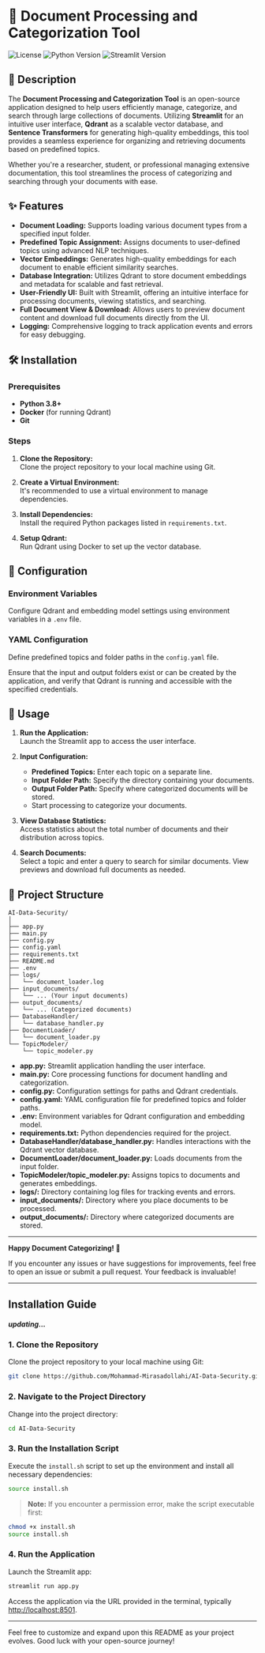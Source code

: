 # 📄 Document Processing and Categorization Tool

![License](https://img.shields.io/github/license/Mohammad-Mirasadollahi/AI-Data-Security)
![Python Version](https://img.shields.io/badge/python-3.8%2B-blue.svg)
![Streamlit Version](https://img.shields.io/badge/streamlit-1.39.0-brightgreen)

## 📖 Description

The **Document Processing and Categorization Tool** is an open-source application designed to help users efficiently
manage, categorize, and search through large collections of documents. Utilizing **Streamlit** for an intuitive user
interface, **Qdrant** as a scalable vector database, and **Sentence Transformers** for generating high-quality
embeddings, this tool provides a seamless experience for organizing and retrieving documents based on predefined topics.

Whether you're a researcher, student, or professional managing extensive documentation, this tool streamlines the
process of categorizing and searching through your documents with ease.

## ✨ Features

- **Document Loading:** Supports loading various document types from a specified input folder.
- **Predefined Topic Assignment:** Assigns documents to user-defined topics using advanced NLP techniques.
- **Vector Embeddings:** Generates high-quality embeddings for each document to enable efficient similarity searches.
- **Database Integration:** Utilizes Qdrant to store document embeddings and metadata for scalable and fast retrieval.
- **User-Friendly UI:** Built with Streamlit, offering an intuitive interface for processing documents, viewing
  statistics, and searching.
- **Full Document View & Download:** Allows users to preview document content and download full documents directly from
  the UI.
- **Logging:** Comprehensive logging to track application events and errors for easy debugging.

## 🛠️ Installation

### Prerequisites

- **Python 3.8+**
- **Docker** (for running Qdrant)
- **Git**

### Steps

1. **Clone the Repository:**  
   Clone the project repository to your local machine using Git.

2. **Create a Virtual Environment:**  
   It's recommended to use a virtual environment to manage dependencies.

3. **Install Dependencies:**  
   Install the required Python packages listed in `requirements.txt`.

4. **Setup Qdrant:**  
   Run Qdrant using Docker to set up the vector database.

## 🔧 Configuration

### Environment Variables

Configure Qdrant and embedding model settings using environment variables in a `.env` file.

### YAML Configuration

Define predefined topics and folder paths in the `config.yaml` file.

Ensure that the input and output folders exist or can be created by the application, and verify that Qdrant is running
and accessible with the specified credentials.

## 🎯 Usage

1. **Run the Application:**  
   Launch the Streamlit app to access the user interface.

2. **Input Configuration:**
    - **Predefined Topics:** Enter each topic on a separate line.
    - **Input Folder Path:** Specify the directory containing your documents.
    - **Output Folder Path:** Specify where categorized documents will be stored.
    - Start processing to categorize your documents.

3. **View Database Statistics:**  
   Access statistics about the total number of documents and their distribution across topics.

4. **Search Documents:**  
   Select a topic and enter a query to search for similar documents. View previews and download full documents as
   needed.

## 📂 Project Structure

```
AI-Data-Security/
│
├── app.py
├── main.py
├── config.py
├── config.yaml
├── requirements.txt
├── README.md
├── .env
├── logs/
│   └── document_loader.log
├── input_documents/
│   └── ... (Your input documents)
├── output_documents/
│   └── ... (Categorized documents)
├── DatabaseHandler/
│   └── database_handler.py
├── DocumentLoader/
│   └── document_loader.py
└── TopicModeler/
    └── topic_modeler.py
```

- **app.py:** Streamlit application handling the user interface.
- **main.py:** Core processing functions for document handling and categorization.
- **config.py:** Configuration settings for paths and Qdrant credentials.
- **config.yaml:** YAML configuration file for predefined topics and folder paths.
- **.env:** Environment variables for Qdrant configuration and embedding model.
- **requirements.txt:** Python dependencies required for the project.
- **DatabaseHandler/database_handler.py:** Handles interactions with the Qdrant vector database.
- **DocumentLoader/document_loader.py:** Loads documents from the input folder.
- **TopicModeler/topic_modeler.py:** Assigns topics to documents and generates embeddings.
- **logs/:** Directory containing log files for tracking events and errors.
- **input_documents/:** Directory where you place documents to be processed.
- **output_documents/:** Directory where categorized documents are stored.

---

**Happy Document Categorizing! 🚀**

If you encounter any issues or have suggestions for improvements, feel free to open an issue or submit a pull request.
Your feedback is invaluable!


---
## Installation Guide
#### _updating..._
### 1. Clone the Repository

Clone the project repository to your local machine using Git:

```bash
git clone https://github.com/Mohammad-Mirasadollahi/AI-Data-Security.git
```

### 2. Navigate to the Project Directory

Change into the project directory:

```bash
cd AI-Data-Security
```

### 3. Run the Installation Script

Execute the `install.sh` script to set up the environment and install all necessary dependencies:

```bash
source install.sh
```

> **Note:** If you encounter a permission error, make the script executable first:

```bash
chmod +x install.sh
source install.sh
```

### 4. Run the Application

Launch the Streamlit app:

```bash
streamlit run app.py
```

Access the application via the URL provided in the terminal, typically [http://localhost:8501](http://localhost:8501).

---

Feel free to customize and expand upon this README as your project evolves. Good luck with your open-source journey!
